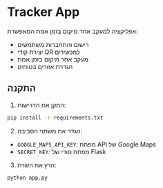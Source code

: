 # Tracker App

אפליקציה למעקב אחר מיקום בזמן אמת המאפשרת:
- רישום והתחברות משתמשים
- יצירת קודי QR למכשירים
- מעקב אחר מיקום בזמן אמת
- הגדרת אזורים בטוחים

## התקנה
1. התקן את הדרישות:
```bash
pip install -r requirements.txt
```

2. הגדר את משתני הסביבה:
- `GOOGLE_MAPS_API_KEY`: מפתח API של Google Maps
- `SECRET_KEY`: מפתח סודי של Flask

3. הרץ את השרת:
```bash
python app.py
```
